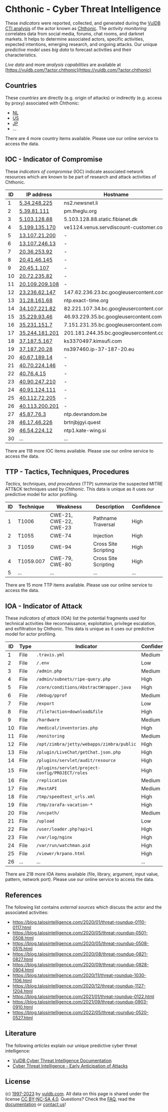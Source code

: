 # Chthonic - Cyber Threat Intelligence

These _indicators_ were reported, collected, and generated during the [VulDB CTI analysis](https://vuldb.com/?kb.cti) of the actor known as [Chthonic](https://vuldb.com/?actor.chthonic). The _activity monitoring_ correlates data from social media, forums, chat rooms, and darknet markets. It helps to determine associated actors, specific activities, expected intentions, emerging research, and ongoing attacks. Our unique _predictive model_ uses _big data_ to forecast activities and their characteristics.

_Live data_ and more _analysis capabilities_ are available at [https://vuldb.com/?actor.chthonic](https://vuldb.com/?actor.chthonic)

## Countries

These _countries_ are directly (e.g. origin of attacks) or indirectly (e.g. access by proxy) associated with Chthonic:

* [NL](https://vuldb.com/?country.nl)
* [US](https://vuldb.com/?country.us)
* [JP](https://vuldb.com/?country.jp)
* ...

There are 4 more country items available. Please use our online service to access the data.

## IOC - Indicator of Compromise

These _indicators of compromise_ (IOC) indicate associated network resources which are known to be part of research and attack activities of Chthonic.

ID | IP address | Hostname | Campaign | Confidence
-- | ---------- | -------- | -------- | ----------
1 | [5.34.248.225](https://vuldb.com/?ip.5.34.248.225) | ns2.newsnet.li | - | High
2 | [5.39.81.111](https://vuldb.com/?ip.5.39.81.111) | pm.theglu.org | - | High
3 | [5.103.128.88](https://vuldb.com/?ip.5.103.128.88) | 5.103.128.88.static.fibianet.dk | - | High
4 | [5.199.135.170](https://vuldb.com/?ip.5.199.135.170) | ve1124.venus.servdiscount-customer.com | - | High
5 | [13.107.21.200](https://vuldb.com/?ip.13.107.21.200) | - | - | High
6 | [13.107.246.13](https://vuldb.com/?ip.13.107.246.13) | - | - | High
7 | [20.36.253.92](https://vuldb.com/?ip.20.36.253.92) | - | - | High
8 | [20.41.46.145](https://vuldb.com/?ip.20.41.46.145) | - | - | High
9 | [20.45.1.107](https://vuldb.com/?ip.20.45.1.107) | - | - | High
10 | [20.72.235.82](https://vuldb.com/?ip.20.72.235.82) | - | - | High
11 | [20.109.209.108](https://vuldb.com/?ip.20.109.209.108) | - | - | High
12 | [23.236.62.147](https://vuldb.com/?ip.23.236.62.147) | 147.62.236.23.bc.googleusercontent.com | - | Medium
13 | [31.28.161.68](https://vuldb.com/?ip.31.28.161.68) | ntp.exact-time.org | - | High
14 | [34.107.221.82](https://vuldb.com/?ip.34.107.221.82) | 82.221.107.34.bc.googleusercontent.com | - | Medium
15 | [35.229.93.46](https://vuldb.com/?ip.35.229.93.46) | 46.93.229.35.bc.googleusercontent.com | - | Medium
16 | [35.231.151.7](https://vuldb.com/?ip.35.231.151.7) | 7.151.231.35.bc.googleusercontent.com | - | Medium
17 | [35.244.181.201](https://vuldb.com/?ip.35.244.181.201) | 201.181.244.35.bc.googleusercontent.com | - | Medium
18 | [37.187.5.167](https://vuldb.com/?ip.37.187.5.167) | ks3370497.kimsufi.com | - | High
19 | [37.187.20.28](https://vuldb.com/?ip.37.187.20.28) | ns397460.ip-37-187-20.eu | - | High
20 | [40.67.189.14](https://vuldb.com/?ip.40.67.189.14) | - | - | High
21 | [40.70.224.146](https://vuldb.com/?ip.40.70.224.146) | - | - | High
22 | [40.76.4.15](https://vuldb.com/?ip.40.76.4.15) | - | - | High
23 | [40.90.247.210](https://vuldb.com/?ip.40.90.247.210) | - | - | High
24 | [40.91.124.111](https://vuldb.com/?ip.40.91.124.111) | - | - | High
25 | [40.112.72.205](https://vuldb.com/?ip.40.112.72.205) | - | - | High
26 | [40.113.200.201](https://vuldb.com/?ip.40.113.200.201) | - | - | High
27 | [45.87.76.3](https://vuldb.com/?ip.45.87.76.3) | ntp.devrandom.be | - | High
28 | [46.17.46.226](https://vuldb.com/?ip.46.17.46.226) | brtnjbjgyi.quest | - | High
29 | [46.54.224.12](https://vuldb.com/?ip.46.54.224.12) | ntp1.kate-wing.si | - | High
30 | ... | ... | ... | ...

There are 118 more IOC items available. Please use our online service to access the data.

## TTP - Tactics, Techniques, Procedures

_Tactics, techniques, and procedures_ (TTP) summarize the suspected MITRE ATT&CK techniques used by _Chthonic_. This data is unique as it uses our predictive model for actor profiling.

ID | Technique | Weakness | Description | Confidence
-- | --------- | -------- | ----------- | ----------
1 | T1006 | CWE-21, CWE-22, CWE-23 | Pathname Traversal | High
2 | T1055 | CWE-74 | Injection | High
3 | T1059 | CWE-94 | Cross Site Scripting | High
4 | T1059.007 | CWE-79, CWE-80 | Cross Site Scripting | High
5 | ... | ... | ... | ...

There are 15 more TTP items available. Please use our online service to access the data.

## IOA - Indicator of Attack

These _indicators of attack_ (IOA) list the potential fragments used for technical activities like reconnaissance, exploitation, privilege escalation, and exfiltration by Chthonic. This data is unique as it uses our predictive model for actor profiling.

ID | Type | Indicator | Confidence
-- | ---- | --------- | ----------
1 | File | `.travis.yml` | Medium
2 | File | `/.env` | Low
3 | File | `/admin.php` | Medium
4 | File | `/admin/subnets/ripe-query.php` | High
5 | File | `/core/conditions/AbstractWrapper.java` | High
6 | File | `/debug/pprof` | Medium
7 | File | `/export` | Low
8 | File | `/file?action=download&file` | High
9 | File | `/hardware` | Medium
10 | File | `/medical/inventories.php` | High
11 | File | `/monitoring` | Medium
12 | File | `/opt/zimbra/jetty/webapps/zimbra/public` | High
13 | File | `/plugin/LiveChat/getChat.json.php` | High
14 | File | `/plugins/servlet/audit/resource` | High
15 | File | `/plugins/servlet/project-config/PROJECT/roles` | High
16 | File | `/replication` | Medium
17 | File | `/RestAPI` | Medium
18 | File | `/tmp/speedtest_urls.xml` | High
19 | File | `/tmp/zarafa-vacation-*` | High
20 | File | `/uncpath/` | Medium
21 | File | `/upload` | Low
22 | File | `/user/loader.php?api=1` | High
23 | File | `/var/log/nginx` | High
24 | File | `/var/run/watchman.pid` | High
25 | File | `/viewer/krpano.html` | High
26 | ... | ... | ...

There are 218 more IOA items available (file, library, argument, input value, pattern, network port). Please use our online service to access the data.

## References

The following list contains _external sources_ which discuss the actor and the associated activities:

* https://blog.talosintelligence.com/2020/01/threat-roundup-0110-0117.html
* https://blog.talosintelligence.com/2020/05/threat-roundup-0501-0508.html
* https://blog.talosintelligence.com/2020/05/threat-roundup-0508-0515.html
* https://blog.talosintelligence.com/2020/08/threat-roundup-0821-0827.html
* https://blog.talosintelligence.com/2020/09/threat-roundup-0828-0904.html
* https://blog.talosintelligence.com/2020/11/threat-roundup-1030-1106.html
* https://blog.talosintelligence.com/2020/12/threat-roundup-1127-1204.html
* https://blog.talosintelligence.com/2021/01/threat-roundup-0122.html
* https://blog.talosintelligence.com/2021/09/threat-roundup-0903-0910.html
* https://blog.talosintelligence.com/2022/05/threat-roundup-0520-0527.html

## Literature

The following _articles_ explain our unique predictive cyber threat intelligence:

* [VulDB Cyber Threat Intelligence Documentation](https://vuldb.com/?kb.cti)
* [Cyber Threat Intelligence - Early Anticipation of Attacks](https://www.scip.ch/en/?labs.20201022)

## License

(c) [1997-2023](https://vuldb.com/?kb.changelog) by [vuldb.com](https://vuldb.com/?kb.about). All data on this page is shared under the license [CC BY-NC-SA 4.0](https://creativecommons.org/licenses/by-nc-sa/4.0/). Questions? Check the [FAQ](https://vuldb.com/?kb.faq), read the [documentation](https://vuldb.com/?kb) or [contact us](https://vuldb.com/?contact)!
